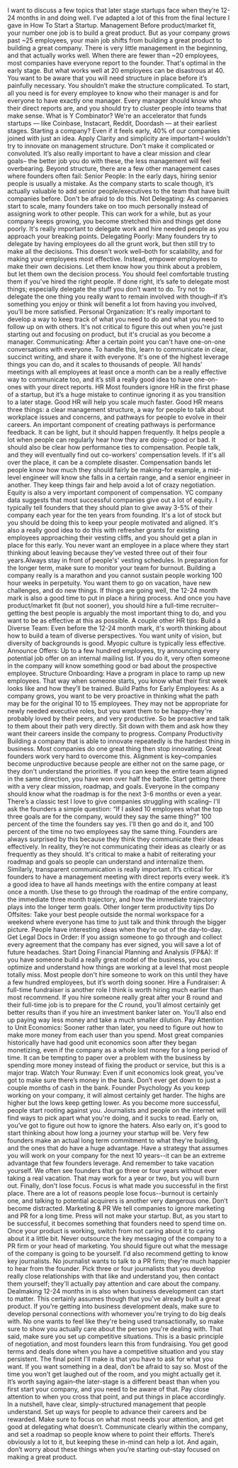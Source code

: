 I want to discuss a few topics that later stage startups face when they’re 12-24 months in and doing well. I've adapted a lot of this from the final lecture I gave in How To Start a Startup.
Management
Before product/market fit, your number one job is to build a great product. But as your company grows past ~25 employees, your main job shifts from building a great product to building a great company.
There is very little management in the beginning, and that actually works well. When there are fewer than ~20 employees, most companies have everyone report to the founder. That's optimal in the early stage.
But what works well at 20 employees can be disastrous at 40. You want to be aware that you will need structure in place before it’s painfully necessary.
You shouldn’t make the structure complicated. To start, all you need is for every employee to know who their manager is and for everyone to have exactly one manager. Every manager should know who their direct reports are, and you should try to cluster people into teams that make sense.
What is Y Combinator?
We're an accelerator that funds startups — like Coinbase, Instacart, Reddit, Doordash — at their earliest stages. Starting a company? Even if it feels early, 40% of our companies joined with just an idea.
Apply
Clarity and simplicity are important–I wouldn't try to innovate on management structure. Don't make it complicated or convoluted. It’s also really important to have a clear mission and clear goals– the better job you do with these, the less management will feel overbearing.
Beyond structure, there are a few other management cases where founders often fail:
Senior People: In the early days, hiring senior people is usually a mistake. As the company starts to scale though, it’s actually valuable to add senior people/executives to the team that have built companies before. Don't be afraid to do this.
Not Delegating: As companies start to scale, many founders take on too much personally instead of assigning work to other people. This can work for a while, but as your company keeps growing, you become stretched thin and things get done poorly. It's really important to delegate work and hire needed people as you approach your breaking points.
Delegating Poorly: Many founders try to delegate by having employees do all the grunt work, but then still try to make all the decisions. This doesn't work well–both for scalability, and for making your employees most effective. Instead, empower employees to make their own decisions. Let them know how you think about a problem, but let them own the decision process. You should feel comfortable trusting them if you've hired the right people.
If done right, it’s safe to delegate most things; especially delegate the stuff you don’t want to do. Try not to delegate the one thing you really want to remain involved with though–if it’s something you enjoy or think will benefit a lot from having you involved, you’ll be more satisfied.
Personal Organization: It's really important to develop a way to keep track of what you need to do and what you need to follow up on with others. It's not critical to figure this out when you're just starting out and focusing on product, but it's crucial as you become a manager.
Communicating: After a certain point you can't have one-on-one conversations with everyone. To handle this, learn to communicate in clear, succinct writing, and share it with everyone. It's one of the highest leverage things you can do, and it scales to thousands of people. ‘All hands’ meetings with all employees at least once a month can be a really effective way to communicate too, and it’s still a really good idea to have one-on-ones with your direct reports.
HR
Most founders ignore HR in the first phase of a startup, but it’s a huge mistake to continue ignoring it as you transition to a later stage. Good HR will help you scale much faster.
Good HR means three things: a clear management structure, a way for people to talk about workplace issues and concerns, and pathways for people to evolve in their careers.
An important component of creating pathways is performance feedback. It can be light, but it should happen frequently. It helps people a lot when people can regularly hear how they are doing--good or bad.
It should also be clear how performance ties to compensation. People talk, and they will eventually find out co-workers' compensation levels. If it's all over the place, it can be a complete disaster. Compensation bands let people know how much they should fairly be making–for example, a mid-level engineer will know she falls in a certain range, and a senior engineer in another. They keep things fair and help avoid a lot of crazy negotiation.
Equity is also a very important component of compensation. YC company data suggests that most successful companies give out a lot of equity.
I typically tell founders that they should plan to give away 3-5% of their company each year for the ten years from founding. It's a lot of stock but you should be doing this to keep your people motivated and aligned.
It's also a really good idea to do this with refresher grants for existing employees approaching their vesting cliffs, and you should get a plan in place for this early. You never want an employee in a place where they start thinking about leaving because they’ve vested three out of their four years.Always stay in front of people's' vesting schedules.
In preparation for the longer term, make sure to monitor your team for burnout. Building a company really is a marathon and you cannot sustain people working 100 hour weeks in perpetuity. You want them to go on vacation, have new challenges, and do new things.
If things are going well, the 12-24 month mark is also a good time to put in place a hiring process. And once you have product/market fit (but not sooner), you should hire a full-time recruiter–getting the best people is arguably the most important thing to do, and you want to be as effective at this as possible.
A couple other HR tips:
Build a Diverse Team: Even before the 12-24 month mark, it's worth thinking about how to build a team of diverse perspectives. You want unity of vision, but diversity of backgrounds is good. Myopic culture is typically less effective.
Announce Offers: Up to a few hundred employees, try announcing every potential job offer on an internal mailing list. If you do it, very often someone in the company will know something good or bad about the prospective employee.
Structure Onboarding: Have a program in place to ramp up new employees. That way when someone starts, you know what their first week looks like and how they’ll be trained.
Build Paths for Early Employees: As a company grows, you want to be very proactive in thinking what the path may be for the original 10 to 15 employees. They may not be appropriate for newly needed executive roles, but you want them to be happy–they're probably loved by their peers, and very productive. So be proactive and talk to them about their path very directly. Sit down with them and ask how they want their careers inside the company to progress.
Company Productivity
Building a company that is able to innovate repeatedly is the hardest thing in business. Most companies do one great thing then stop innovating. Great founders work very hard to overcome this.
Alignment is key–companies become unproductive because people are either not on the same page, or they don't understand the priorities. If you can keep the entire team aligned in the same direction, you have won over half the battle.
Start getting there with a very clear mission, roadmap, and goals. Everyone in the company should know what the roadmap is for the next 3-6 months or even a year.
There’s a classic test I love to give companies struggling with scaling– I'll ask the founders a simple question: “If I asked 10 employees what the top three goals are for the company, would they say the same thing?" 100 percent of the time the founders say yes. I'll then go and do it, and 100 percent of the time no two employees say the same thing.
Founders are always surprised by this because they think they communicate their ideas effectively. In reality, they’re not communicating their ideas as clearly or as frequently as they should. It's critical to make a habit of reiterating your roadmap and goals so people can understand and internalize them.
Similarly, transparent communication is really important. It’s critical for founders to have a management meeting with direct reports every week. it’s a good idea to have all hands meetings with the entire company at least once a month. Use these to go through the roadmap of the entire company, the immediate three month trajectory, and how the immediate trajectory plays into the longer term goals.
Other longer term productivity tips
Do Offsites: Take your best people outside the normal workspace for a weekend where everyone has time to just talk and think through the bigger picture. People have interesting ideas when they’re out of the day-to-day.
Get Legal Docs in Order: If you assign someone to go through and collect every agreement that the company has ever signed, you will save a lot of future headaches.
Start Doing Financial Planning and Analysis (FP&A): If you have someone build a really great model of the business, you can optimize and understand how things are working at a level that most people totally miss. Most people don't hire someone to work on this until they have a few hundred employees, but it’s worth doing sooner.
Hire a Fundraiser: A full-time fundraiser is another role I think is worth hiring much earlier than most recommend. If you hire someone really great after your B round and their full-time job is to prepare for the C round, you’ll almost certainly get better results than if you hire an investment banker later on. You'll also end up paying way less money and take a much smaller dilution.
Pay Attention to Unit Economics: Sooner rather than later, you need to figure out how to make more money from each user than you spend. Most great companies historically have had good unit economics soon after they began monetizing, even if the company as a whole lost money for a long period of time. It can be tempting to paper over a problem with the business by spending more money instead of fixing the product or service, but this is a major trap.
Watch Your Runway: Even if unit economics look great, you’ve got to make sure there’s money in the bank. Don’t ever get down to just a couple months of cash in the bank.
Founder Psychology
As you keep working on your company, it will almost certainly get harder. The highs are higher but the lows keep getting lower.
As you become more successful, people start rooting against you. Journalists and people on the internet will find ways to pick apart what you're doing, and it sucks to read. Early on, you’ve got to figure out how to ignore the haters.
Also early on, it's good to start thinking about how long a journey your startup will be. Very few founders make an actual long term commitment to what they're building, and the ones that do have a huge advantage. Have a strategy that assumes you will work on your company for the next 10 years--it can be an extreme advantage that few founders leverage.
And remember to take vacation yourself. We often see founders that go three or four years without ever taking a real vacation. That may work for a year or two, but you will burn out.
Finally, don't lose focus. Focus is what made you successful in the first place. There are a lot of reasons people lose focus--burnout is certainly one, and talking to potential acquirers is another very dangerous one. Don’t become distracted.
Marketing & PR
We tell companies to ignore marketing and PR for a long time. Press will not make your startup.
But, as you start to be successful, it becomes something that founders need to spend time on. Once your product is working, switch from not caring about it to caring about it a little bit.
Never outsource the key messaging of the company to a PR firm or your head of marketing. You should figure out what the message of the company is going to be yourself.
I'd also recommend getting to know key journalists. No journalist wants to talk to a PR firm; they're much happier to hear from the founder. Pick three or four journalists that you develop really close relationships with that like and understand you, then contact them yourself; they'll actually pay attention and care about the company.
Dealmaking
12-24 months in is also when business development can start to matter. This certainly assumes though that you've already built a great product.
If you're getting into business development deals, make sure to develop personal connections with whomever you're trying to do big deals with. No one wants to feel like they're being used transactionally, so make sure to show you actually care about the person you're dealing with.
That said, make sure you set up competitive situations. This is a basic principle of negotiation, and most founders learn this from fundraising. You get good terms and deals done when you have a competitive situation and you stay persistent.
The final point I'll make is that you have to ask for what you want. If you want something in a deal, don’t be afraid to say so. Most of the time you won't get laughed out of the room, and you might actually get it.
It’s worth saying again–the later-stage is a different beast than when you first start your company, and you need to be aware of that. Pay close attention to when you cross that point, and put things in place accordingly.
In a nutshell, have clear, simply-structured management that people understand. Set up ways for people to advance their careers and be rewarded. Make sure to focus on what most needs your attention, and get good at delegating what doesn’t. Communicate clearly within the company, and set a roadmap so people know where to point their efforts.
There’s obviously a lot to it, but keeping these in-mind can help a lot. And again, don’t worry about these things when you’re starting out–stay focused on making a great product.